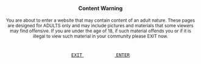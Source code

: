 <div align="center"><b>
Content Warning
</b>

<br>
<br>
<sub>
You are about to enter a website that may contain content of an adult nature.
These pages are designed for ADULTS only and may include pictures and materials
that some viewers may find offensive. If you are under the age of 18, if such
material offends you or if it is illegal to view such material in your community
please EXIT now.
</sub>

<br>
<br>

<a href=""> `EXIT` </a>ㅤㅤㅤ
ㅤㅤㅤ<a href=""> `ENTER` </a>
